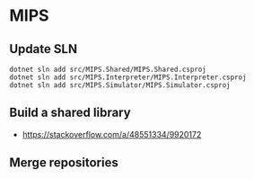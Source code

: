 # MIPS

## Update SLN

```
dotnet sln add src/MIPS.Shared/MIPS.Shared.csproj
dotnet sln add src/MIPS.Interpreter/MIPS.Interpreter.csproj
dotnet sln add src/MIPS.Simulator/MIPS.Simulator.csproj
```

## Build a shared library

- <https://stackoverflow.com/a/48551334/9920172>

## Merge repositories

